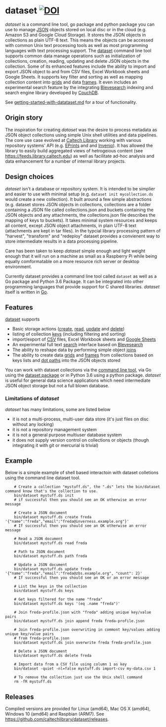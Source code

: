
# dataset   [![DOI](https://data.caltech.edu/badge/79394591.svg)](https://data.caltech.edu/badge/latestdoi/79394591)

_dataset_ is a command line tool, go package and python package you can use to manage 
[JSON](https://en.wikipedia.org/wiki/JSON) objects stored on local disc or in the cloud 
(e.g. Amazon S3 and Google Cloud Storage). It stores the JSON objects in collections as plain 
UTF-8 text. This means the objects can be accessed with common Unix text processing tools as well as
most programming languages with text processing support. The [dataset](docs/dataset.html)
command line tool supports common data manage operations such as initialization of collections,
creation, reading, updating and delete JSON objects in the collection. Some of its enhanced
features include the ability to import and export JSON object to and from CSV files,
Excel Workbook sheets and Google Sheets. It supports key filter and sorting as well as
mapping collection content into [grids](docs/grids.html) and data [frames](docs/frames.html).
It even includes an experimental search feature by the integrating [Blevesearch](https://blevesearch.com)
indexing and search engine library developed by [CouchDB]().

See [getting-started-with-datataset.md](how-to/getting-started-with-dataset.html) for a tour of functionality.


## Origin story

The inspiration for creating _dataset_ was the desire to process metadata as JSON object collections 
using simple Unix shell utilities and data pipelines. The core use case evolved at [Caltech Library](https://library.caltech.edu)
working with various repository systems' API (e.g. [EPrints](https://en.wikipedia.org/wiki/EPrints) and
and [Invenio](https://en.wikipedia.org/wiki/Invenio)). It has allowed
the library to easily build aggregated views of hetrogeious content (see https://feeds.library.caltech.edu)
as well as facilitate ad-hoc analysis and data enhancement for a number of internal library projects.


## Design choices

_dataset_ isn't a database or repository system. It is intended to be simplier and easier to use with
minimal setup (e.g. `dataset init mycollection.ds` would create a new collection).  It built around a few simple
abstractions (e.g. dataset stores JSON objects in collections, collections are a folder containing a JSON
file called collections.json and buckets containing the JSON objects and any attachments, the collections.json
file describes the mapping of keys to buckets).  It takes minimal system resources
and keeps all content, except JSON object attachments, in plain UTF-8 text (attachments are kept in tar files).
In the typcial library processing pattern of "harvest", "transform" and "redeploy" dataset provides a convienent 
way to store intermediate results in a data processing pipeline. 

Care has been taken to keep _dataset_ simple enough and light weight enough that it will run on a machine
as small as a Raspberry Pi while being equally comformatable on a more resource rich server or desktop
environment.

Currently dataset provides a command line tool called `dataset` as well as a Go package and Python 3.6 Package.
It can be integrated into other programming languages that provide support for C shared libraries. _dataset_
itself is written in [Go](https://golang.org).

## Features

[dataset](docs/dataest) supports 

- Basic storage actions ([create](docs/create.html), [read](docs/read.html), [update](docs/update.html) and [delete](docs/delete.html))
- listing of collection [keys](docs/keys.html) (including filtering and sorting)
- import/export  of [CSV](how-to/import-csv-rows-as-json-documents.html) files, Excel Workbook sheets and [Google Sheets](how-to/gsheet-integration.html)
- An experimental full text [search](how-to/searchable-datasets.html) interface based on [Blevesearch](https://blevesearch.com)
- The ability to reshape data by performing simple object [joins](docs/join.html)
- The ability to create data [grids](docs/grid.html) and [frames](docs/frame.html) from collections based 
  on keys lists and [dot paths](docs/dotpath.html) into the JSON objects stored

You can work with dataset collections via the [command line tool](docs/dataset.html), via Go using the 
[dataset package](https://godoc.org/github.com/caltechlibrary/dataset) or in
Python 3.6 using a python package.  _dataset_ is useful for general data science applications which 
need intermediate JSON object storage but not a full blown database.


### Limitations of _dataset_

_dataset_ has many limitations, some are listed below

+ it is not a multi-process, multi-user data store (it's just files on disc without any locking)
+ it is not a repository management system
+ it is not a general purpose multiuser database system
+ it does not supply version control on collections or objects (though integrating it with git 
  or mercurial is trivial)

## Example

Below is a simple example of shell based interactoin with dataset colletions using the command line
dataset tool.

```shell
    # Create a collection "mystuff.ds", the ".ds" lets the bin/dataset command know that's the collection to use. 
    bin/dataset mystuff.ds init
    # if successful then you should see an OK otherwise an error message

    # Create a JSON document 
    bin/dataset mystuff.ds create freda '{"name":"freda","email":"freda@inverness.example.org"}'
    # If successful then you should see an OK otherwise an error message

    # Read a JSON document
    bin/dataset mystuff.ds read freda
    
    # Path to JSON document
    bin/dataset mystuff.ds path freda

    # Update a JSON document
    bin/dataset mystuff.ds update freda '{"name":"freda","email":"freda@zbs.example.org", "count": 2}'
    # If successful then you should see an OK or an error message

    # List the keys in the collection
    bin/dataset mystuff.ds keys

    # Get keys filtered for the name "freda"
    bin/dataset mystuff.ds keys '(eq .name "freda")'

    # Join freda-profile.json with "freda" adding unique key/value pairs
    bin/dataset mystuff.ds join append freda freda-profile.json

    # Join freda-profile.json overwriting in commont key/values adding unique key/value pairs
    # from freda-profile.json
    bin/dataset mystuff.ds join overwrite freda freda-profile.json

    # Delete a JSON document
    bin/dataset mystuff.ds delete freda

    # Import data from a CSV file using column 1 as key
    bin/dataset -quiet -nl=false mystuff.ds import-csv my-data.csv 1

    # To remove the collection just use the Unix shell command
    rm -fR mystuff.ds
```

## Releases

Compiled versions are provided for Linux (amd64), Mac OS X (amd64), Windows 10 (amd64) and Raspbian (ARM7). 
See https://github.com/caltechlibrary/dataset/releases.

